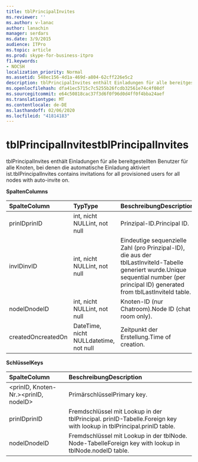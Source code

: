 ```yaml
---
title: tblPrincipalInvites
ms.reviewer: ''
ms.author: v-lanac
author: lanachin
manager: serdars
ms.date: 3/9/2015
audience: ITPro
ms.topic: article
ms.prod: skype-for-business-itpro
f1.keywords:
- NOCSH
localization_priority: Normal
ms.assetid: 548ec156-4d1a-469d-a804-62cff226e5c2
description: tblPrincipalInvites enthält Einladungen für alle bereitgestellten Benutzer für alle Knoten, bei denen die automatische Einladung aktiviert ist.
ms.openlocfilehash: dfa41ec5715c7c5255b26fcdb32561e74c4f08df
ms.sourcegitcommit: e64c50818cac37f3d6f0f96d0d4ff0f4bba24aef
ms.translationtype: MT
ms.contentlocale: de-DE
ms.lasthandoff: 02/06/2020
ms.locfileid: "41814183"
---
```

# <a name="tblprincipalinvites"></a><span data-ttu-id="c40f1-103">tblPrincipalInvites</span><span class="sxs-lookup"><span data-stu-id="c40f1-103">tblPrincipalInvites</span></span>
 
<span data-ttu-id="c40f1-104">tblPrincipalInvites enthält Einladungen für alle bereitgestellten Benutzer für alle Knoten, bei denen die automatische Einladung aktiviert ist.</span><span class="sxs-lookup"><span data-stu-id="c40f1-104">tblPrincipalInvites contains invitations for all provisioned users for all nodes with auto-invite on.</span></span>
  
<span data-ttu-id="c40f1-105">**Spalten**</span><span class="sxs-lookup"><span data-stu-id="c40f1-105">**Columns**</span></span>

|<span data-ttu-id="c40f1-106">**Spalte**</span><span class="sxs-lookup"><span data-stu-id="c40f1-106">**Column**</span></span>|<span data-ttu-id="c40f1-107">**Typ**</span><span class="sxs-lookup"><span data-stu-id="c40f1-107">**Type**</span></span>|<span data-ttu-id="c40f1-108">**Beschreibung**</span><span class="sxs-lookup"><span data-stu-id="c40f1-108">**Description**</span></span>|
|:-----|:-----|:-----|
|<span data-ttu-id="c40f1-109">prinID</span><span class="sxs-lookup"><span data-stu-id="c40f1-109">prinID</span></span>  <br/> |<span data-ttu-id="c40f1-110">int, nicht NULL</span><span class="sxs-lookup"><span data-stu-id="c40f1-110">int, not null</span></span>  <br/> |<span data-ttu-id="c40f1-111">Prinzipal-ID.</span><span class="sxs-lookup"><span data-stu-id="c40f1-111">Principal ID.</span></span>  <br/> |
|<span data-ttu-id="c40f1-112">invID</span><span class="sxs-lookup"><span data-stu-id="c40f1-112">invID</span></span>  <br/> |<span data-ttu-id="c40f1-113">int, nicht NULL</span><span class="sxs-lookup"><span data-stu-id="c40f1-113">int, not null</span></span>  <br/> |<span data-ttu-id="c40f1-114">Eindeutige sequenzielle Zahl (pro Prinzipal-ID), die aus der tblLastInviteId-Tabelle generiert wurde.</span><span class="sxs-lookup"><span data-stu-id="c40f1-114">Unique sequential number (per principal ID) generated from tblLastInviteId table.</span></span>  <br/> |
|<span data-ttu-id="c40f1-115">nodeID</span><span class="sxs-lookup"><span data-stu-id="c40f1-115">nodeID</span></span>  <br/> |<span data-ttu-id="c40f1-116">int, nicht NULL</span><span class="sxs-lookup"><span data-stu-id="c40f1-116">int, not null</span></span>  <br/> |<span data-ttu-id="c40f1-117">Knoten-ID (nur Chatroom).</span><span class="sxs-lookup"><span data-stu-id="c40f1-117">Node ID (chat room only).</span></span>  <br/> |
|<span data-ttu-id="c40f1-118">createdOn</span><span class="sxs-lookup"><span data-stu-id="c40f1-118">createdOn</span></span>  <br/> |<span data-ttu-id="c40f1-119">DateTime, nicht NULL</span><span class="sxs-lookup"><span data-stu-id="c40f1-119">datetime, not null</span></span>  <br/> |<span data-ttu-id="c40f1-120">Zeitpunkt der Erstellung.</span><span class="sxs-lookup"><span data-stu-id="c40f1-120">Time of creation.</span></span>  <br/> |
   
<span data-ttu-id="c40f1-121">**Schlüssel**</span><span class="sxs-lookup"><span data-stu-id="c40f1-121">**Keys**</span></span>

|<span data-ttu-id="c40f1-122">**Spalte**</span><span class="sxs-lookup"><span data-stu-id="c40f1-122">**Column**</span></span>|<span data-ttu-id="c40f1-123">**Beschreibung**</span><span class="sxs-lookup"><span data-stu-id="c40f1-123">**Description**</span></span>|
|:-----|:-----|
|<span data-ttu-id="c40f1-124">\<prinID, Knoten-Nr.\></span><span class="sxs-lookup"><span data-stu-id="c40f1-124">\<prinID, nodeID\></span></span>  <br/> |<span data-ttu-id="c40f1-125">Primärschlüssel</span><span class="sxs-lookup"><span data-stu-id="c40f1-125">Primary key.</span></span>  <br/> |
|<span data-ttu-id="c40f1-126">prinID</span><span class="sxs-lookup"><span data-stu-id="c40f1-126">prinID</span></span>  <br/> |<span data-ttu-id="c40f1-127">Fremdschlüssel mit Lookup in der tblPrincipal. prinID-Tabelle.</span><span class="sxs-lookup"><span data-stu-id="c40f1-127">Foreign key with lookup in tblPrincipal.prinID table.</span></span>  <br/> |
|<span data-ttu-id="c40f1-128">nodeID</span><span class="sxs-lookup"><span data-stu-id="c40f1-128">nodeID</span></span>  <br/> |<span data-ttu-id="c40f1-129">Fremdschlüssel mit Lookup in der tblNode. Node-Tabelle</span><span class="sxs-lookup"><span data-stu-id="c40f1-129">Foreign key with lookup in tblNode.nodeID table.</span></span>  <br/> |
   

